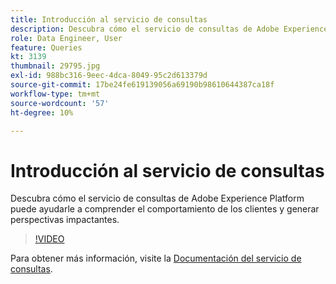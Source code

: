 ```yaml
---
title: Introducción al servicio de consultas
description: Descubra cómo el servicio de consultas de Adobe Experience Platform puede ayudarle a comprender el comportamiento de los clientes y generar perspectivas impactantes.
role: Data Engineer, User
feature: Queries
kt: 3139
thumbnail: 29795.jpg
exl-id: 988bc316-9eec-4dca-8049-95c2d613379d
source-git-commit: 17be24fe619139056a69190b98610644387ca18f
workflow-type: tm+mt
source-wordcount: '57'
ht-degree: 10%

---
```


# Introducción al servicio de consultas

Descubra cómo el servicio de consultas de Adobe Experience Platform puede ayudarle a comprender el comportamiento de los clientes y generar perspectivas impactantes.

>[!VIDEO](https://video.tv.adobe.com/v/29795?quality=12&learn=on)

Para obtener más información, visite la [Documentación del servicio de consultas](https://experienceleague.adobe.com/docs/experience-platform/query/home.html?lang=es).
